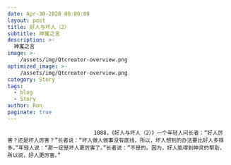 ```yaml
---
date: Apr-30-2020 00:00:00
layout: post
title: 好人与坏人（2）
subtitle: 神寓之言
description: >-
  神寓之言
image: >-
    /assets/img/Qtcreator-overview.png
optimized_image: >-
    /assets/img/Qtcreator-overview.png
category: Story
tags:
  - blog
  - Story
author: Ron
paginate: true
---
```


							　　1088，《好人与坏人（2）》一个年轻人问长者：“好人厉害？还是坏人厉害？”长者说：“坏人做人做事没有底线，所以，坏人想到的办法要比好人多得多。”年轻人说：“那一定是坏人更厉害了。”长者说：“不是的。因为，好人能得到神灵的帮助，所以说，好人更厉害。”
							
							
						